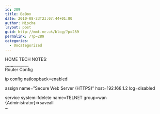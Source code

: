 ```yaml
---
id: 289
title: BeBox
date: 2010-08-23T23:07:44+01:00
author: Mischa
layout: post
guid: http://mmt.me.uk/blog/?p=289
permalink: /?p=289
categories:
  - Uncategorized
---
```

HOME TECH NOTES:  
\___\___\___\___\___\_____  
Router Config

ip config natloopback=enabled

assign name=&#8221;Secure Web Server (HTTPS)&#8221; host=192.168.1.2 log=disabled

service system ifdelete name=TELNET group=wan  
{Administrator}=>saveall  
~